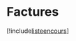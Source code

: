 # Factures

[!include[listeencours](factures.listeencours.autogen.md)]







































































































